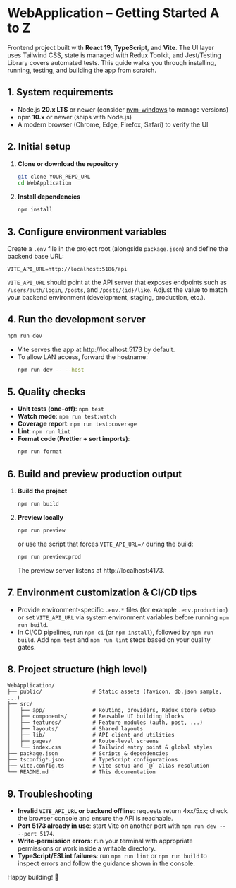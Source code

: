 # WebApplication – Getting Started A to Z

Frontend project built with **React 19**, **TypeScript**, and **Vite**. The UI layer uses Tailwind CSS, state is managed with Redux Toolkit, and Jest/Testing Library covers automated tests. This guide walks you through installing, running, testing, and building the app from scratch.

## 1. System requirements
- Node.js **20.x LTS** or newer (consider [nvm-windows](https://github.com/coreybutler/nvm-windows) to manage versions)
- npm **10.x** or newer (ships with Node.js)
- A modern browser (Chrome, Edge, Firefox, Safari) to verify the UI

## 2. Initial setup
1. **Clone or download the repository**
   ```bash
   git clone YOUR_REPO_URL
   cd WebApplication
   ```
2. **Install dependencies**
   ```bash
   npm install
   ```

## 3. Configure environment variables
Create a `.env` file in the project root (alongside `package.json`) and define the backend base URL:

```env
VITE_API_URL=http://localhost:5186/api
```

`VITE_API_URL` should point at the API server that exposes endpoints such as `/users/auth/login`, `/posts`, and `/posts/{id}/like`. Adjust the value to match your backend environment (development, staging, production, etc.).

## 4. Run the development server
```bash
npm run dev
```
- Vite serves the app at http://localhost:5173 by default.
- To allow LAN access, forward the hostname:
  ```bash
  npm run dev -- --host
  ```

## 5. Quality checks
- **Unit tests (one-off)**: `npm test`
- **Watch mode**: `npm run test:watch`
- **Coverage report**: `npm run test:coverage`
- **Lint**: `npm run lint`
- **Format code (Prettier + sort imports)**:
  ```bash
  npm run format
  ```

## 6. Build and preview production output
1. **Build the project**
   ```bash
   npm run build
   ```
2. **Preview locally**
   ```bash
   npm run preview
   ```
   or use the script that forces `VITE_API_URL=/` during the build:
   ```bash
   npm run preview:prod
   ```
   The preview server listens at http://localhost:4173.

## 7. Environment customization & CI/CD tips
- Provide environment-specific `.env.*` files (for example `.env.production`) or set `VITE_API_URL` via system environment variables before running `npm run build`.
- In CI/CD pipelines, run `npm ci` (or `npm install`), followed by `npm run build`. Add `npm test` and `npm run lint` steps based on your quality gates.

## 8. Project structure (high level)
```plaintext
WebApplication/
├── public/                # Static assets (favicon, db.json sample, ...)
├── src/
│   ├── app/               # Routing, providers, Redux store setup
│   ├── components/        # Reusable UI building blocks
│   ├── features/          # Feature modules (auth, post, ...)
│   ├── layouts/           # Shared layouts
│   ├── lib/               # API client and utilities
│   ├── pages/             # Route-level screens
│   └── index.css          # Tailwind entry point & global styles
├── package.json           # Scripts & dependencies
├── tsconfig*.json         # TypeScript configurations
├── vite.config.ts         # Vite setup and `@` alias resolution
└── README.md              # This documentation
```

## 9. Troubleshooting
- **Invalid `VITE_API_URL` or backend offline**: requests return 4xx/5xx; check the browser console and ensure the API is reachable.
- **Port 5173 already in use**: start Vite on another port with `npm run dev -- --port 5174`.
- **Write-permission errors**: run your terminal with appropriate permissions or work inside a writable directory.
- **TypeScript/ESLint failures**: run `npm run lint` or `npm run build` to inspect errors and follow the guidance shown in the console.

Happy building! 🚀
